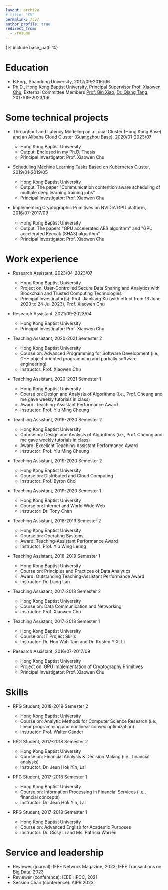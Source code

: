 ```yaml
---
layout: archive
# title: "CV"
permalink: /cv/
author_profile: true
redirect_from:
  - /resume
---
```


{% include base_path %}

Education
======
* B.Eng., Shandong University, 2012/09-2016/06
* Ph.D., Hong Kong Baptist University, Principal Supervisor [Prof. Xiaowen Chu](https://www.comp.hkbu.edu.hk/~chxw/), External Committee Members [Prof. Bin Xiao](https://web.comp.polyu.edu.hk/csbxiao/), [Dr. Qiang Tang](https://www.sydney.edu.au/engineering/about/our-people/academic-staff/qiang-tang.html), 2017/09-2023/06

Some technical projects
======
* Throughput and Latency Modeling on a Local Cluster (Hong Kong Base) and an Alibaba Cloud Cluster (Guangzhou Base), 2020/01-2023/07
  * Hong Kong Baptist University
  * Output: Enclosed in my Ph.D. Thesis
  * Principal Investigator: Prof. Xiaowen Chu

* Scheduling Machine Learning Tasks Based on Kubernetes Cluster, 2019/01-2019/05
  * Hong Kong Baptist University
  * Output: The paper "Communication contention aware scheduling of multiple deep learning training jobs"
  * Principal Investigator: Prof. Xiaowen Chu

* Implementing Cryptographic Primitives on NVIDIA GPU platform, 2016/07-2017/09
  * Hong Kong Baptist University
  * Output: The papers "GPU accelerated AES algorithm" and "GPU accelerated Keccak (SHA3) algorithm"
  * Principal Investigator: Prof. Xiaowen Chu

Work experience
======
* Research Assistant, 2023/04-2023/07
  * Hong Kong Baptist University
  * Project on: User-Controlled Secure Data Sharing and Analytics with Blockchain and Trusted Computing Technologies
  * Principal Investigator(s): Prof. Jianliang Xu (with effect from 16 June 2023 to 24 Jul 2023), Prof. Xiaowen Chu
  
* Research Assistant, 2021/09-2023/04
  * Hong Kong Baptist University
  * Principal Investigator: Prof. Xiaowen Chu

* Teaching Assistant, 2020-2021 Semester 2
  * Hong Kong Baptist University
  * Course on: Advanced Programming for Software Development (i.e., C++ object oriented programming and partially software engineering)
  * Instructor: Prof. Xiaowen Chu

* Teaching Assistant, 2020-2021 Semester 1
  * Hong Kong Baptist University
  * Course on: Design and Analysis of Algorithms (i.e., Prof. Cheung and me gave weekly tutorials in class)
  * Award: Teaching-Assistant Performance Award
  * Instructor: Prof. Yiu Ming Cheung
  
* Teaching Assistant, 2019-2020 Semester 2
  * Hong Kong Baptist University
  * Course on: Design and Analysis of Algorithms (i.e., Prof. Cheung and me gave weekly tutorials in class)
  * Award: Excellent Teaching-Assistant Performance Award
  * Instructor: Prof. Yiu Ming Cheung

* Teaching Assistant, 2019-2020 Semester 2
  * Hong Kong Baptist University
  * Course on: Distributed and Cloud Computing
  * Instructor: Prof. Byron Choi

* Teaching Assistant, 2019-2020 Semester 1
  * Hong Kong Baptist University
  * Course on: Internet and World Wide Web
  * Instructor: Dr. Tony Chan
  
* Teaching Assistant, 2018-2019 Semester 2
  * Hong Kong Baptist University
  * Course on: Operating Systems
  * Award: Teaching-Assistant Performance Award
  * Instructor: Prof. Yiu Wing Leung

* Teaching Assistant, 2018-2019 Semester 1
  * Hong Kong Baptist University
  * Course on: Principles and Practices of Data Analytics
  * Award: Outstanding Teaching-Assistant Performance Award
  * Instructor: Dr. Liang Lan

* Teaching Assistant, 2017-2018 Semester 2
  * Hong Kong Baptist University
  * Course on: Data Communication and Networking
  * Instructor: Prof. Xiaowen Chu

* Teaching Assistant, 2017-2018 Semester 1
  * Hong Kong Baptist University
  * Course on: IT Project Skills
  * Instructor: Dr. Hon Wah Tam and Dr. Kristen Y.X. Li 

* Research Assistant, 2016/07-2017/09
  * Hong Kong Baptist University
  * Project on: GPU Implementation of Cryptography Primitives
  * Principal Investigator: Prof. Xiaowen Chu

Skills
======  
* RPG Student, 2018-2019 Semester 2
  * Hong Kong Baptist University
  * Course on: Analytic Methods for Computer Science Research (i.e., linear programming and nonlinear convex optimization)
  * Instructor: Prof. Walter Gander

* RPG Student, 2017-2018 Semester 2
  * Hong Kong Baptist University
  * Course on: Financial Analysis & Decision Making (i.e., financial analysis)
  * Instructor: Dr. Jean Hok Yin, Lai

* RPG Student, 2017-2018 Semester 1
  * Hong Kong Baptist University
  * Course on: Information Processing in Financial Services (i.e., financial concepts)
  * Instructor: Dr. Jean Hok Yin, Lai

* RPG Student, 2017-2018 Semester 1
  * Hong Kong Baptist University
  * Course on: Advanced English for Academic Purposes
  * Instructor: Dr. Cissy Li and Ms. Patricia Warren

<!-- Skills
======
* Skill 1
* Skill 2
  * Sub-skill 2.1
  * Sub-skill 2.2
  * Sub-skill 2.3
* Skill 3 -->

<!-- Publications
======
  <ul>{% for post in site.publications %}
    {% include archive-single-cv.html %}
  {% endfor %}</ul> -->
  
<!-- Talks
======
  <ul>{% for post in site.talks %}
    {% include archive-single-talk-cv.html %}
  {% endfor %}</ul> -->
  
Service and leadership
======
* Reviewer (journal): IEEE Network Magazine, 2023; IEEE Transactions on Big Data, 2023
* Reviewer (conference): IEEE HPCC, 2021
* Session Chair (conference): AIPR 2023.